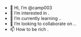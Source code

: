 - 👋 Hi, I’m @camp003
- 👀 I’m interested in .
- 🌱 I’m currently learning ..
- 💞️ I’m looking to collaborate on ..
- 📫 How to be rich .

<!---
camp003/camp003 is a ✨ special ✨ repository because its `README.md` (this file) appears on your GitHub profile.
You can click the Preview link to take a look at your changes.
--->
